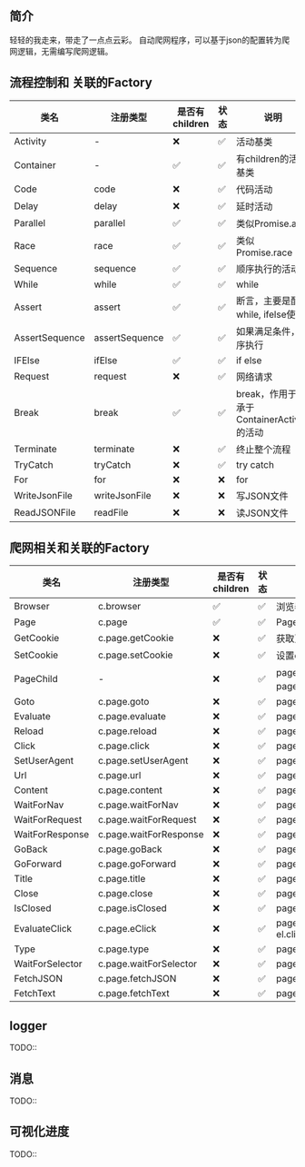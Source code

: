
## 简介
轻轻的我走来，带走了一点点云彩。
自动爬网程序，可以基于json的配置转为爬网逻辑，无需编写爬网逻辑。


## 流程控制和 关联的Factory

|类名|注册类型| 是否有children|状态| 说明|
|----|----|----|----|----|
|Activity         |-              |  ❌    |  ✅ | 活动基类 |
|Container        |-              |  ✅    |  ✅ | 有children的活动基类 |
|Code             |code           |  ❌    |  ✅ | 代码活动 |
|Delay            |delay          |  ❌    |  ✅ | 延时活动 |
|Parallel         |parallel       |  ✅    |  ✅ | 类似Promise.all |
|Race             |race           |  ✅    |  ✅ | 类似Promise.race|
|Sequence         |sequence       |  ✅    |  ✅ | 顺序执行的活动 |
|While            |while          |  ✅    |  ✅ | while |
|Assert           |assert         |  ✅    |  ✅ | 断言，主要是配合while, ifelse使用 |
|AssertSequence   |assertSequence |  ✅    |  ✅ | 如果满足条件，顺序执行 |
|IFElse           |ifElse         |  ✅    |  ✅ | if else |
|Request          |request        |  ❌    |  ✅ | 网络请求  |
|Break            |break          |  ✅    |  ✅ | break，作用于继承于ContainerActivity的活动 |
|Terminate        |terminate      |  ❌    |  ✅ | 终止整个流程 |
|TryCatch         |tryCatch       |  ❌    |  ✅ | try catch |
|For              |for            |  ❌    |  ❌ | for       |
|WriteJsonFile    |writeJsonFile  |  ❌    |  ❌ | 写JSON文件   |
|ReadJSONFile     |readFile       |  ❌    |  ❌ | 读JSON文件   |



## 爬网相关和关联的Factory
|类名|注册类型| 是否有children|状态| 说明|
|----|----|----|----|----|
|Browser         |c.browser               |  ✅    |  ✅ | 浏览器 |
|Page            |c.page                  |  ✅    |  ✅ | Page |
|GetCookie       |c.page.getCookie        |  ❌    |  ✅ | 获取页面的cookie |
|SetCookie       |c.page.setCookie        |  ❌    |  ✅ | 设置cookie |
|PageChild       |-                       |  ❌    |  ✅ | page孩子，自带page,browser属性 |
|Goto            |c.page.goto             |  ❌    |  ✅ | page.goto |
|Evaluate        |c.page.evaluate         |  ❌    |  ✅ | page.evaluate |
|Reload          |c.page.reload           |  ❌    |  ✅ | page.reload |
|Click           |c.page.click            |  ❌    |  ✅ | page.click |
|SetUserAgent    |c.page.setUserAgent     |  ❌    |  ✅ | page.setUserAgent |
|Url             |c.page.url              |  ❌    |  ✅ | page.url |
|Content         |c.page.content          |  ❌    |  ✅ | page.content |
|WaitForNav      |c.page.waitForNav       |  ❌    |  ✅ | page.waitForNavigation |
|WaitForRequest  |c.page.waitForRequest   |  ❌    |  ✅ | page.waitForRequest |
|WaitForResponse |c.page.waitForResponse  |  ❌    |  ✅ | page.waitForResponse |
|GoBack          |c.page.goBack           |  ❌    |  ✅ | page.goBack |
|GoForward       |c.page.goForward        |  ❌    |  ✅ | page.goForward |
|Title           |c.page.title            |  ❌    |  ✅ | page.title |
|Close           |c.page.close            |  ❌    |  ✅ | page.close |
|IsClosed        |c.page.isClosed         |  ❌    |  ✅ | page.IsClosed |
|EvaluateClick   |c.page.eClick           |  ❌    |  ✅ | page.evaluate((el)=> el.click()) |
|Type            |c.page.type             |  ❌    |  ✅ | page.type  |
|WaitForSelector |c.page.waitForSelector  |  ❌    |  ✅ | page.waitForSelector  |
|FetchJSON       |c.page.fetchJSON        |  ❌    |  ✅ | page.evaluate(()=>fetch())  |
|FetchText       |c.page.fetchText        |  ❌    |  ✅ | page.evaluate(()=>fetch())  |



## logger
TODO::

## 消息
TODO::

## 可视化进度
TODO::